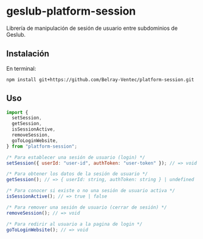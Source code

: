 # geslub-platform-session

Librería de manipulación de sesión de usuario entre subdominios de Geslub.

## Instalación

En terminal:

    npm install git+https://github.com/Belray-Ventec/platform-session.git

## Uso

```js
import {
  setSession,
  getSession,
  isSessionActive,
  removeSession,
  goToLoginWebsite,
} from "platform-session";

/* Para establecer una sesión de usuario (login) */
setSession({ userId: "user-id", authToken: "user-token" }); // => void

/* Para obtener los datos de la sesión de usuario */
getSession(); // => { userId: string, authToken: string } | undefined

/* Para conocer si existe o no una sesión de usuario activa */
isSessionActive(); // => true | false

/* Para remover una sesión de usuario (cerrar de sesión) */
removeSession(); // => void

/* Para redirir al usuario a la pagina de login */
goToLoginWebsite(); // => void
```
